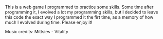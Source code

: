 This is a web game I programmed to practice some skills. Some time after programming it, I evolved a lot my programming skills, but I decided to leave this code the exact way I programmed it the firt time, as a memory of how much I evolved during time. Please enjoy it!

Music credits: Mittsies - Vitality

